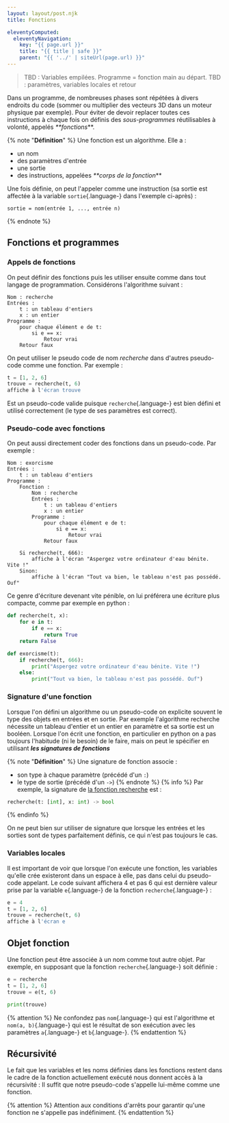 ```yaml
---
layout: layout/post.njk
title: Fonctions

eleventyComputed:
  eleventyNavigation:
    key: "{{ page.url }}"
    title: "{{ title | safe }}"
    parent: "{{ '../' | siteUrl(page.url) }}"
---
```


> TBD : Variables empilées. Programme = fonction main au départ.
> TBD : paramètres, variables locales et retour

Dans un programme, de nombreuses phases sont répétées à divers endroits du code (sommer ou multiplier des vecteurs 3D dans un moteur physique par exemple). Pour éviter de devoir replacer toutes ces instructions à chaque fois on définis des _sous-programmes_ réutilisables à volonté, appelés _**fonctions_**.

{% note "**Définition**" %}
Une fonction est un algorithme. Elle a :

- un nom
- des paramètres d'entrée
- une sortie
- des instructions, appelées _**corps de la fonction_**

Une fois définie, on peut l'appeler comme une instruction (sa sortie est affectée à la variable `sortie`{.language-} dans l'exemple ci-après) :

```text
sortie = nom(entrée 1, ..., entrée n)
```

{% endnote %}

## Fonctions et programmes

### Appels de fonctions

On peut définir des fonctions puis les utiliser ensuite comme dans tout langage de programmation. Considérons l'algorithme suivant :

```text
Nom : recherche
Entrées :
    t : un tableau d'entiers
    x : un entier
Programme :
    pour chaque élément e de t:
        si e == x:
            Retour vrai
    Retour faux
```

On peut utiliser le pseudo code de nom _recherche_ dans d'autres pseudo-code comme une fonction. Par exemple :

```python
t = [1, 2, 6]
trouve = recherche(t, 6)
affiche à l'écran trouve
```

Est un pseudo-code valide puisque `recherche`{.language-} est bien défini et utilisé correctement (le type de ses paramètres est correct).

### Pseudo-code avec fonctions

On peut aussi directement coder des fonctions dans un pseudo-code. Par exemple :

```text
Nom : exorcisme
Entrées :
    t : un tableau d'entiers
Programme :
    Fonction :
        Nom : recherche
        Entrées :
            t : un tableau d'entiers
            x : un entier
        Programme :
            pour chaque élément e de t:
                si e == x:
                    Retour vrai
            Retour faux

    Si recherche(t, 666):
        affiche à l'écran "Aspergez votre ordinateur d'eau bénite. Vite !"
    Sinon:
        affiche à l'écran "Tout va bien, le tableau n'est pas possédé. Ouf"
```

Ce genre d'écriture devenant vite pénible, on lui préférera une écriture plus compacte, comme par exemple en python :

```python
def recherche(t, x):
    for e in t:
        if e == x:
            return True
    return False

def exorcisme(t):
    if recherche(t, 666):
        print("Aspergez votre ordinateur d'eau bénite. Vite !")
    else:
        print("Tout va bien, le tableau n'est pas possédé. Ouf")
```

### Signature d'une fonction

Lorsque l'on défini un algorithme ou un pseudo-code on explicite souvent le type des objets en entrées et en sortie. Par exemple l'algorithme recherche nécessite un tableau d'entier et un entier en paramètre et sa sortie est un booléen. Lorsque l'on écrit une fonction, en particulier en python on a pas toujours l'habitude (ni le besoin) de le faire, mais on peut le spécifier en utilisant **_les signatures de fonctions_**

{% note "**Définition**" %}
Une signature de fonction associe :

- son type à chaque paramètre (précédé d'un `:`)
- le type de sortie (précédé d'un `->`)
  {% endnote %}
  {% info %}
  Par exemple, la signature de [la fonction recherche](./#fonction-recherche) est :

```python
recherche(t: [int], x: int) -> bool
```

{% endinfo %}

On ne peut bien sur utiliser de signature que lorsque les entrées et les sorties sont de types parfaitement définis, ce qui n'est pas toujours le cas.

### Variables locales

Il est important de voir que lorsque l'on exécute une fonction, les variables qu'elle crée existeront dans un espace à elle, pas dans celui du pseudo-code appelant. Le code suivant affichera 4 et pas 6 qui est dernière valeur prise par la variable `e`{.language-} de la fonction `recherche`{.language-} :

```python
e = 4
t = [1, 2, 6]
trouve = recherche(t, 6)
affiche à l'écran e
```

## Objet fonction

Une fonction peut être associée à un nom comme tout autre objet. Par exemple, en supposant que la fonction `recherche`{.language-} soit définie :

```python
e = recherche
t = [1, 2, 6]
trouve = e(t, 6)

print(trouve)
```

{% attention %}
Ne confondez pas `nom`{.language-} qui est l'algorithme et `nom(a, b)`{.language-} qui est le résultat de son exécution avec les paramètres `a`{.language-} et `b`{.language-}.
{% endattention %}

## Récursivité

Le fait que les variables et les noms définies dans les fonctions restent dans le cadre de la fonction actuellement exécuté nous donnent accès à la récursivité : Il suffit que notre pseudo-code s'appelle lui-même comme une fonction.

{% attention %}
Attention aux conditions d'arrêts pour garantir qu'une fonction ne s'appelle pas indéfiniment.
{% endattention %}
